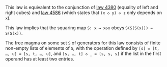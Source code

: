 This law is equivalent to the conjunction of [law 4380](https://teorth.github.io/equational_theories/implications/?4380) (equality of left and right cubes) and [law 4586](https://teorth.github.io/equational_theories/implications/?4586) (which states that `(x ◇ y) ◇ z` only depends on `x`).

This law implies that the squaring map `S: x ↦ x◇x` obeys `S(S(S(x))) = S(S(x))`.

The free magma on some set `S` of generators for this law consists of finite non-empty lists of elements of `S`, with the operation defined by `[s] ◇ [t, …, u] = [s, t, …, u]`, and `[s, …, t] ◇ _ = [s, s, s]` if the list in the first operand has at least two entries.
